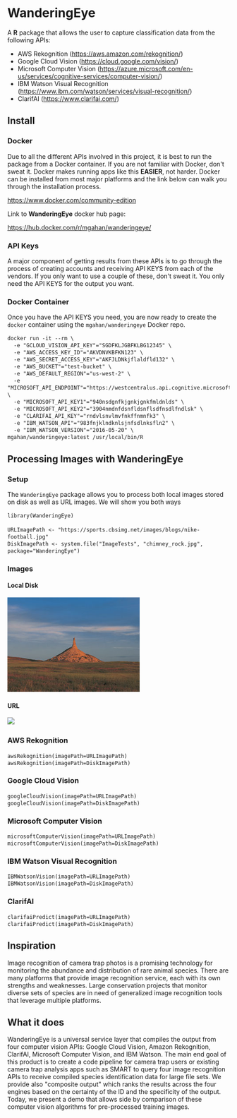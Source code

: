 # WanderingEye

A **R** package that allows the user to capture classification data from the following APIs:

- AWS Rekognition (https://aws.amazon.com/rekognition/)
- Google Cloud Vision (https://cloud.google.com/vision/)
- Microsoft Computer Vision (https://azure.microsoft.com/en-us/services/cognitive-services/computer-vision/)
- IBM Watson Visual Recognition (https://www.ibm.com/watson/services/visual-recognition/)
- ClarifAI (https://www.clarifai.com/)

## Install

### Docker

Due to all the different APIs involved in this project, it is best to run the package from a 
Docker container. If you are not familiar with Docker, don't sweat it. Docker makes running
apps like this **EASIER**, not harder. Docker can be installed from most major platforms and the
link below can walk you through the installation process.

https://www.docker.com/community-edition

Link to **WanderingEye** docker hub page:

https://hub.docker.com/r/mgahan/wanderingeye/

### API Keys

A major component of getting results from these APIs is to go through the process of creating
accounts and receiving API KEYS from each of the vendors. If you only want to use a couple of
these, don't sweat it. You only need the API KEYS for the output you want.

### Docker Container

Once you have the API KEYS you need, you are now ready to create the `docker` container
using the `mgahan/wanderingeye` Docker repo.

```{bash}
docker run -it --rm \
  -e "GCLOUD_VISION_API_KEY"="SGDFKLJGBFKLBG12345" \
  -e "AWS_ACCESS_KEY_ID"="AKVDNVKBFKN123" \
  -e "AWS_SECRET_ACCESS_KEY"="AKFJLDNkjflaldfld132" \
  -e "AWS_BUCKET"="test-bucket" \
  -e "AWS_DEFAULT_REGION"="us-west-2" \
  -e "MICROSOFT_API_ENDPOINT"="https://westcentralus.api.cognitive.microsoft.com/vision/v1.0/" \
  -e "MICROSOFT_API_KEY1"="940nsdgnfkjgnkjgnkfmldnlds" \
  -e "MICROSOFT_API_KEY2"="3904nmdnfdsnfldsnflsdfnsdlfndlsk" \
  -e "CLARIFAI_API_KEY"="rndvlsnvlmvfnkffnmnfk3" \
  -e "IBM_WATSON_API"="983fnjklndknlsjnfsdlnksfln2" \
  -e "IBM_WATSON_VERSION"="2016-05-20" \
mgahan/wanderingeye:latest /usr/local/bin/R
```

## Processing Images with WanderingEye

### Setup

The `WanderingEye` package allows you to process both local images stored on disk as well
as URL images. We will show you both ways

```{r}
library(WanderingEye)

URLImagePath <- "https://sports.cbsimg.net/images/blogs/nike-football.jpg"
DiskImagePath <- system.file("ImageTests", "chimney_rock.jpg", package="WanderingEye")
```

### Images

#### Local Disk

![](inst/ImageTests/chimney_rock.jpg?raw=true)

#### URL

![](https://sports.cbsimg.net/images/blogs/nike-football.jpg?raw=true)


### AWS Rekognition

```{r}
awsRekognition(imagePath=URLImagePath)
awsRekognition(imagePath=DiskImagePath)
```

### Google Cloud Vision

```{r}
googleCloudVision(imagePath=URLImagePath)
googleCloudVision(imagePath=DiskImagePath)
```

### Microsoft Computer Vision

```{r}
microsoftComputerVision(imagePath=URLImagePath)
microsoftComputerVision(imagePath=DiskImagePath)
```

### IBM Watson Visual Recognition

```{r}
IBMWatsonVision(imagePath=URLImagePath)
IBMWatsonVision(imagePath=DiskImagePath)
```

### ClarifAI

```{r}
clarifaiPredict(imagePath=URLImagePath)
clarifaiPredict(imagePath=DiskImagePath)
```

## Inspiration

Image recognition of camera trap photos is a promising technology for monitoring the abundance and distribution of rare animal species. There are many platforms that provide image recognition service, each with its own strengths and weaknesses. Large conservation projects that monitor diverse sets of species are in need of generalized image recognition tools that leverage multiple platforms.

## What it does

WanderingEye is a universal service layer that compiles the output from four computer vision APIs: Google Cloud Vision, Amazon Rekognition, ClarifAI, Microsoft Computer Vision, and IBM Watson. The main end goal of this product is to create a code pipeline for camera trap users or existing camera trap analysis apps such as SMART to query four image recognition APIs to receive compiled species identification data for large file sets. We provide also "composite output" which ranks the results across the four engines based on the certainty of the ID and the specificity of the output. Today, we present a demo that allows side by comparison of these computer vision algorithms for pre-processed training images.

